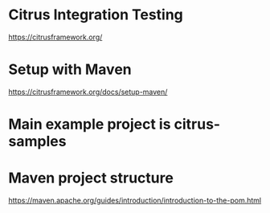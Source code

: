 # Citrus Integration Testing
https://citrusframework.org/

# Setup with Maven
https://citrusframework.org/docs/setup-maven/

# Main example project is citrus-samples

# Maven project structure
https://maven.apache.org/guides/introduction/introduction-to-the-pom.html